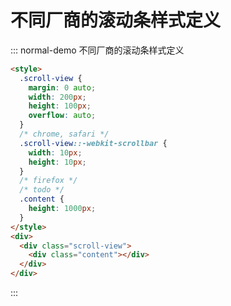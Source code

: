 # 不同厂商的滚动条样式定义

<!-- #region demo -->

::: normal-demo 不同厂商的滚动条样式定义

```html
<style>
  .scroll-view {
    margin: 0 auto;
    width: 200px;
    height: 100px;
    overflow: auto;
  }
  /* chrome, safari */
  .scroll-view::-webkit-scrollbar {
    width: 10px;
    height: 10px;
  }
  /* firefox */
  /* todo */
  .content {
    height: 1000px;
  }
</style>
<div>
  <div class="scroll-view">
    <div class="content"></div>
  </div>
</div>
```

:::

<!-- #endregion demo -->
